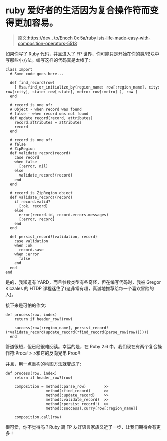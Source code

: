 # ruby 爱好者的生活因为复合操作符而变得更加容易。

> 原文:[https://dev . to/Enoch 0x 5a/ruby ists-life-made-easy-with-composition-operators-5513](https://dev.to/enoch0x5a/rubyists-life-made-easier-with-composition-operators-5513)

如果你写了 Ruby 代码，并且进入了 FP 世界，你可能只是开始在你的类/模块中写那些小方法。编写这样的代码真是太棒了:

```
class Import
  # Some code goes here...

  def find_record(row)
    [ Msa.find_or_initialize_by(region_name: row[:region_name], city: row[:city], state: row[:state], metro: row[:metro] ), row ]
  end

  # record is one of:
  # Object - when record was found
  # false - when record was not found
  def update_record(record, attributes)
    record.attributes = attributes
    record
  end

  # record is one of:
  # false
  # ZipRegion
  def validate_record(record)
    case record
    when false
      [:error, nil]
    else
      validate_record!(record)
    end
  end

  # record is ZipRegion object
  def validate_record!(record)
    if record.valid?
      [:ok, record]
    else
      error(record.id, record.errors.messages)
      [:error, record]
    end
  end

  def persist_record!(validation, record)
    case validation
    when :ok
      record.save
    when :error
      false
    end
  end
end 
```

是的，我知道有 YARD，而且参数类型有些奇怪，但在编写代码时，我被 Gregor Kiczales 的 HTDP 课程迷住了(这非常有趣，真诚地推荐给每一个喜欢冒险的人)。

接下来是可怕的作文:

```
def process(row, index)
    return if header_row?(row)

    success(row[:region_name], persist_record!(*validate_record(update_record(*find_record(parse_row(row))))))
  end 
```

管道很短，但已经很难阅读。幸运的是，在 Ruby 2.6 中，我们现在有两个复合操作符:Proc# > >和它的反向兄弟 Proc#

并且，用一点重构的构图方法就变成了:

```
def process(row, index)
    return if header_row?(row)

    composition = method(:parse_row)        >>
                  method(:find_record)      >>
                  method(:update_record)    >>
                  method(:validate_record)  >>
                  method(:persist_record!)  >>
                  method(:success).curry[row[:region_name]]

    composition.call(row) 
```

很可爱，你不觉得吗？Ruby 离 FP 友好语言家族又近了一步，让我们期待会有更多！